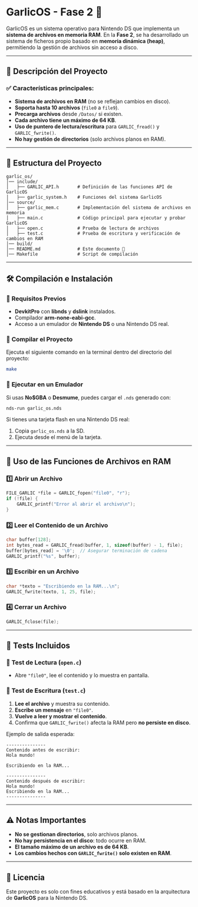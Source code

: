 # GarlicOS - Fase 2 🚀

GarlicOS es un sistema operativo para Nintendo DS que implementa un **sistema de archivos en memoria RAM**. En la **Fase 2**, se ha desarrollado un sistema de ficheros propio basado en **memoria dinámica (heap)**, permitiendo la gestión de archivos sin acceso a disco.

---

## 📌 **Descripción del Proyecto**
### ✅ Características principales:
- **Sistema de archivos en RAM** (no se reflejan cambios en disco).
- **Soporta hasta 10 archivos** (`file0` a `file9`).
- **Precarga archivos** desde `/Datos/` si existen.
- **Cada archivo tiene un máximo de 64 KB**.
- **Uso de puntero de lectura/escritura** para `GARLIC_fread()` y `GARLIC_fwrite()`.
- **No hay gestión de directorios** (solo archivos planos en RAM).

---

## 📂 **Estructura del Proyecto**
```
garlic_os/
│── include/
│   ├── GARLIC_API.h       # Definición de las funciones API de GarlicOS
│   ├── garlic_system.h    # Funciones del sistema GarlicOS
│── source/
│   ├── garlic_mem.c       # Implementación del sistema de archivos en memoria
│   ├── main.c             # Código principal para ejecutar y probar GarlicOS
│   ├── open.c             # Prueba de lectura de archivos
│   ├── test.c             # Prueba de escritura y verificación de cambios en RAM
│── build/
│── README.md              # Este documento 📄
│── Makefile               # Script de compilación
```

---

## 🛠 **Compilación e Instalación**
### 🔹 **Requisitos Previos**
- **DevkitPro** con **libnds** y **dslink** instalados.
- Compilador **arm-none-eabi-gcc**.
- Acceso a un emulador de **Nintendo DS** o una Nintendo DS real.

### 🔹 **Compilar el Proyecto**
Ejecuta el siguiente comando en la terminal dentro del directorio del proyecto:

```sh
make
```

### 🔹 **Ejecutar en un Emulador**
Si usas **No$GBA** o **Desmume**, puedes cargar el `.nds` generado con:

```sh
nds-run garlic_os.nds
```

Si tienes una tarjeta flash en una Nintendo DS real:

1. Copia `garlic_os.nds` a la SD.
2. Ejecuta desde el menú de la tarjeta.

---

## 🚀 **Uso de las Funciones de Archivos en RAM**
### **1️⃣ Abrir un Archivo**
```c
FILE_GARLIC *file = GARLIC_fopen("file0", "r");
if (!file) {
    GARLIC_printf("Error al abrir el archivo\n");
}
```

### **2️⃣ Leer el Contenido de un Archivo**
```c
char buffer[128];
int bytes_read = GARLIC_fread(buffer, 1, sizeof(buffer) - 1, file);
buffer[bytes_read] = '\0';  // Asegurar terminación de cadena
GARLIC_printf("%s", buffer);
```

### **3️⃣ Escribir en un Archivo**
```c
char *texto = "Escribiendo en la RAM...\n";
GARLIC_fwrite(texto, 1, 25, file);
```

### **4️⃣ Cerrar un Archivo**
```c
GARLIC_fclose(file);
```

---

## 📌 **Tests Incluidos**
### 📝 **Test de Lectura (`open.c`)**
- Abre `"file0"`, lee el contenido y lo muestra en pantalla.

### 📝 **Test de Escritura (`test.c`)**
1. **Lee el archivo** y muestra su contenido.
2. **Escribe un mensaje** en `"file0"`.
3. **Vuelve a leer y mostrar el contenido**.
4. Confirma que `GARLIC_fwrite()` afecta la RAM pero **no persiste en disco**.

Ejemplo de salida esperada:
```
---------------
Contenido antes de escribir:
Hola mundo!

Escribiendo en la RAM...

---------------
Contenido después de escribir:
Hola mundo!
Escribiendo en la RAM...
---------------
```

---

## ⚠ **Notas Importantes**
- **No se gestionan directorios**, solo archivos planos.
- **No hay persistencia en el disco**: todo ocurre en RAM.
- **El tamaño máximo de un archivo es de 64 KB**.
- **Los cambios hechos con `GARLIC_fwrite()` solo existen en RAM**.

---

## 📜 **Licencia**
Este proyecto es solo con fines educativos y está basado en la arquitectura de **GarlicOS** para la Nintendo DS.
